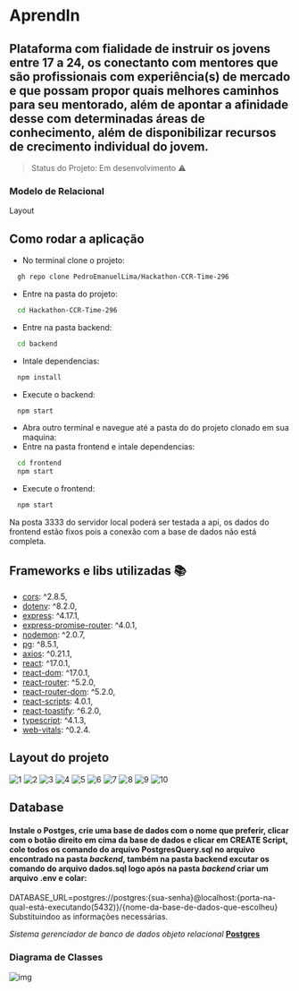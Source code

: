 # AprendIn
## Plataforma com fialidade de instruir os jovens entre 17 a 24, os conectanto com mentores que são profissionais com experiência(s) de mercado e que possam propor quais melhores caminhos para seu mentorado, além de apontar a afinidade desse com determinadas áreas de conhecimento, além de disponibilizar recursos de crecimento individual do jovem.

> Status do Projeto: Em desenvolvimento :warning:

### Modelo de Relacional

Layout

## Como rodar a aplicação

- No terminal clone o projeto:
```bash
  gh repo clone PedroEmanuelLima/Hackathon-CCR-Time-296
```
- Entre na pasta do projeto:
```bash
  cd Hackathon-CCR-Time-296
```
- Entre na pasta backend:
```bash
  cd backend
```
- Intale dependencias:
```bash
  npm install
```
- Execute o backend:
```bash
  npm start
```
- Abra outro terminal e navegue até a pasta do do projeto clonado em sua maquina:
- Entre na pasta frontend e intale dependencias:
```bash
  cd frontend
  npm start
```
- Execute o frontend:
```bash
  npm start
```
Na posta 3333 do servidor local poderá ser testada a api, os dados do frontend estão fixos pois a conexão com a base de dados não está completa.

## Frameworks e libs utilizadas :books:
- [cors](https://developer.mozilla.org/en-US/docs/Web/HTTP/CORS): ^2.8.5,
- [dotenv](https://www.npmjs.com/package/dotenv): ^8.2.0,
- [express](http://expressjs.com/): ^4.17.1,
- [express-promise-router](https://github.com/express-promise-router/express-promise-router): ^4.0.1,
- [nodemon](https://nodemon.io/): ^2.0.7,
- [pg](https://node-postgres.com/): ^8.5.1,
- [axios](https://github.com/axios/axios): ^0.21.1,
- [react](https://reactjs.org/docs/getting-started.html): ^17.0.1,
- [react-dom](https://reactjs.org/docs/react-dom.html): ^17.0.1,
- [react-router](https://knowbody.github.io/react-router-docs/#:~:text=React%20Router%20Documentation.%20React%20Router.%20These%20are%20unofficial,Router%20repo.%20These%20docs%20cover%20React%20Router%20v2.x.x.): ^5.2.0,
- [react-router-dom](https://docs.splunk.com/Documentation/IAI/1.3.0/ReleaseNotes/react-router-dom): ^5.2.0,
- [react-scripts](https://reactjs.org/docs/getting-started.html): 4.0.1,
- [react-toastify](https://openbase.io/js/react-toastify/documentation): ^6.2.0,
- [typescript](https://www.staging-typescript.org/docs/handbook/dom-manipulation.html#:~:text=The%20Document%20Interface.%20The%20first%20line%20of%20the,contains%20calls%20to%20two%20methods%2C%20getElementById%20and%20createElement.): ^4.1.3,
- [web-vitals](https://docs.sentry.io/product/performance/web-vitals/): ^0.2.4.

## Layout do projeto
![1](https://github.com/PedroEmanuelLima/Hackathon-CCR-Time-296/blob/main/frontend/assets/1.png)
![2](https://github.com/PedroEmanuelLima/Hackathon-CCR-Time-296/blob/main/frontend/assets/2.png)
![3](https://github.com/PedroEmanuelLima/Hackathon-CCR-Time-296/blob/main/frontend/assets/3.png)
![4](https://github.com/PedroEmanuelLima/Hackathon-CCR-Time-296/blob/main/frontend/assets/4.png)
![5](https://github.com/PedroEmanuelLima/Hackathon-CCR-Time-296/blob/main/frontend/assets/5.png)
![6](https://github.com/PedroEmanuelLima/Hackathon-CCR-Time-296/blob/main/frontend/assets/6.png)
![7](https://github.com/PedroEmanuelLima/Hackathon-CCR-Time-296/blob/main/frontend/assets/7.png)
![8](https://github.com/PedroEmanuelLima/Hackathon-CCR-Time-296/blob/main/frontend/assets/8.png)
![9](https://github.com/PedroEmanuelLima/Hackathon-CCR-Time-296/blob/main/frontend/assets/9.png)
![10](https://github.com/PedroEmanuelLima/Hackathon-CCR-Time-296/blob/main/frontend/assets/10.png)

## Database
#### Instale o Postges, crie uma base de dados com o nome que preferir, clicar com o botão direito em cima da base de dados e clicar em CREATE Script, cole todos os comando do arquivo __PostgresQuery.sql__ no arquivo encontrado na pasta _backend_, também na pasta backend excutar os comando do __arquivo dados.sql__ logo após na pasta _backend_ criar um arquivo __.env__ e colar:
DATABASE_URL=postgres://postgres:{sua-senha}@localhost:{porta-na-qual-está-executando(5432)}/{nome-da-base-de-dados-que-escolheu}
Substituindoo as informações necessárias.

_Sistema gerenciador de banco de dados objeto relacional_
[__Postgres__](https://www.bing.com/aclick?ld=e84YNX--N35JAcUiohrJSCUjVUCUxkL5cw_53hdECm1fWMY-7mWYJ2pv7ZfKw5zSjoCykaKJEqVTO7FocM3RibCx2DW6YFOvssoVWh7GISaaVKNh83hsIBjgGw3SBeJDNSWlVWL5ATxLuUSvFG6E2lCByKraQlCEklXVw56r46TaE_a_DH&u=aHR0cHMlM2ElMmYlMmZhenVyZS5taWNyb3NvZnQuY29tJTJmcHQtYnIlMmZzZXJ2aWNlcyUyZnBvc3RncmVzcWwlMmYlM2ZPQ0lEJTNkQUlEMjEwMDAxNF9TRU1fNGNmNWI2YjA0OGZmMTljNWU0MjRkNmIzMzkyYWRkNzclM2FHJTNhcyUyNmVmX2lkJTNkNGNmNWI2YjA0OGZmMTljNWU0MjRkNmIzMzkyYWRkNzclM2FHJTNhcyUyNm1zY2xraWQlM2Q0Y2Y1YjZiMDQ4ZmYxOWM1ZTQyNGQ2YjMzOTJhZGQ3Nw&rlid=4cf5b6b048ff19c5e424d6b3392add77)

### Diagrama de Classes
![img](https://github.com/PedroEmanuelLima/Hackathon-CCR-Time-296/blob/main/backend/assets/diagrama%20de%20classe.png)
